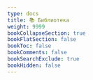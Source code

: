 ```yaml
---
type: docs
title: 📚 Библиотека
weight: 9999
bookCollapseSection: true
bookFlatSection: false
bookToc: false
bookComments: false
bookSearchExclude: true
bookHidden: false
---
```

